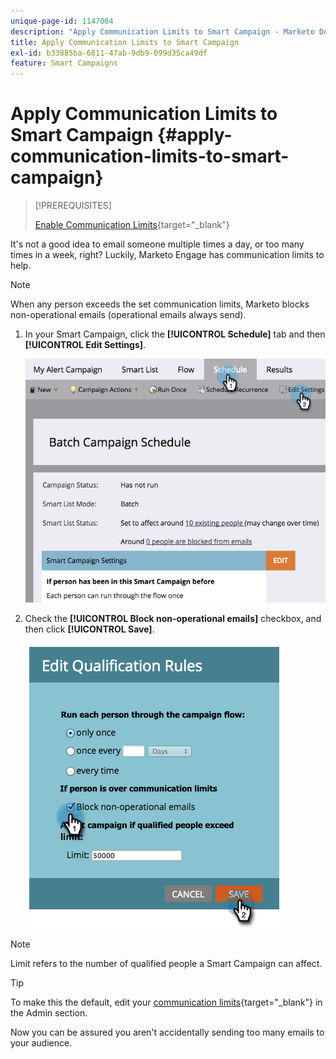 ```yaml
---
unique-page-id: 1147064
description: "Apply Communication Limits to Smart Campaign - Marketo Docs - Product Documentation"
title: Apply Communication Limits to Smart Campaign
exl-id: b33885ba-6811-47ab-9db9-099d35ca49df
feature: Smart Campaigns
---
```

# Apply Communication Limits to Smart Campaign {#apply-communication-limits-to-smart-campaign}

>[!PREREQUISITES]
>
>[Enable Communication Limits](/help/marketo/product-docs/administration/email-setup/enable-communication-limits.md){target="_blank"}

It's not a good idea to email someone multiple times a day, or too many times in a week, right? Luckily, Marketo Engage has communication limits to help.

>[!NOTE]
>
>When any person exceeds the set communication limits, Marketo blocks non-operational emails (operational emails always send).

1. In your Smart Campaign, click the **[!UICONTROL Schedule]** tab and then **[!UICONTROL Edit Settings]**.

   ![](assets/apply-communication-limits-to-smart-campaign-1.png)

1. Check the **[!UICONTROL Block non-operational emails]** checkbox, and then click **[!UICONTROL Save]**.

   ![](assets/apply-communication-limits-to-smart-campaign-2.png)

>[!NOTE]
>
>Limit refers to the number of qualified people a Smart Campaign can affect.

>[!TIP]
>
>To make this the default, edit your [communication limits](/help/marketo/product-docs/administration/email-setup/enable-communication-limits.md){target="_blank"} in the Admin section.

Now you can be assured you aren't accidentally sending too many emails to your audience.
